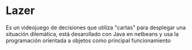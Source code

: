 # Lazer
 Es un videojuego de decisiones que utiliza "cartas" para desplegar una situación dilemática, está desarollado con Java en netbeans y usa la programación orientada a objetos como principal funcionamiento
